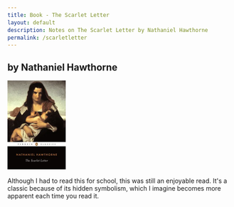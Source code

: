 ```yaml
---
title: Book - The Scarlet Letter
layout: default
description: Notes on The Scarlet Letter by Nathaniel Hawthorne
permalink: /scarletletter
---
```

## by Nathaniel Hawthorne

<img src="/images/scarletletter.webp" alt="The Scarlet Letter by Nathaniel Hawthorne" style="height:200px;width:auto">

Although I had to read this for school, this was still an enjoyable read. It's a classic because of its hidden symbolism, which I imagine becomes more apparent each time you read it.
